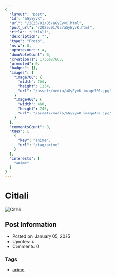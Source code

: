```yaml
---
{
  "layout": "post",
  "id": "aGyEyvK",
  "url": "/2025/01/05/aGyEyvK.html",
  "post_url": "/2025/01/05/aGyEyvK.html",
  "title": "Citlali",
  "description": "",
  "type": "Photo",
  "nsfw": 0,
  "upVoteCount": 4,
  "downVoteCount": 0,
  "creationTs": 1736087663,
  "promoted": 0,
  "badges": [],
  "images": {
    "image700": {
      "width": 700,
      "height": 1134,
      "url": "/assets/media/aGyEyvK_image700.jpg"
    },
    "image460": {
      "width": 460,
      "height": 745,
      "url": "/assets/media/aGyEyvK_image460.jpg"
    }
  },
  "commentsCount": 0,
  "tags": [
    {
      "key": "anime",
      "url": "/tag/anime"
    }
  ],
  "interests": [
    "anime"
  ]
}
---
```


# Citlali

![Citlali](/assets/media/aGyEyvK_image700.jpg)

## Post Information

- Posted on: January 05, 2025
- Upvotes: 4
- Comments: 0

### Tags

- [anime](/tag/anime)
